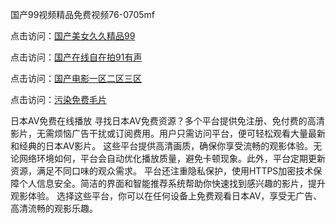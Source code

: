 国产99视频精品免费视频76-0705mf

点击访问：<a href="https://fdhf-454.pages.dev/">国产美女久久精品99</a>

点击访问：<a href="https://bered.pages.dev/">国产在线自在拍91有声</a>

点击访问：<a href="https://rtj-3zo.pages.dev/">国产电影一区二区三区</a>

点击访问：<a href="https://vassv.pages.dev/">污染免费毛片</a>

日本AV免费在线播放
寻找日本AV免费资源？多个平台提供免注册、免付费的高清影片，无需烦恼广告干扰或订阅费用。用户只需访问平台，便可轻松观看大量最新和经典的日本AV影片。
这些平台提供高清画质，确保你享受流畅的观影体验。无论网络环境如何，平台会自动优化播放质量，避免卡顿现象。此外，平台定期更新资源，满足不同口味的观众需求。
平台还注重隐私保护，使用HTTPS加密技术保障个人信息安全。简洁的界面和智能推荐系统帮助你快速找到感兴趣的影片，提升观影体验。
选择这些平台，你可以在任何设备上免费观看日本AV，享受无广告、高清流畅的观影乐趣。

<span style="display:none;">[Canonical link](https://github.com/z20250705/z13 ）</span>


